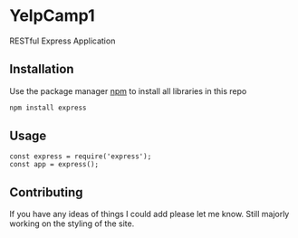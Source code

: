 # YelpCamp1
RESTful Express Application

## Installation

Use the package manager [npm](https://www.npmjs.com/) to install all libraries in this repo

```bash
npm install express
```

## Usage

```node
const express = require('express');
const app = express();
```

## Contributing
If you have any ideas of things I could add please let me know. Still majorly working on the styling of the site.

